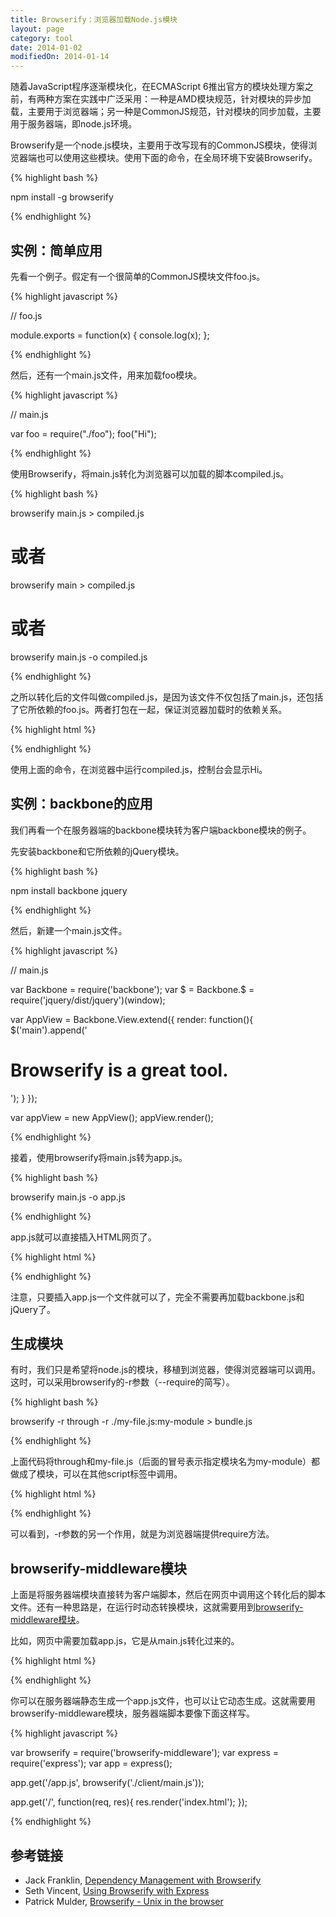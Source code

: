 ```yaml
---
title: Browserify：浏览器加载Node.js模块
layout: page
category: tool
date: 2014-01-02
modifiedOn: 2014-01-14
---
```


随着JavaScript程序逐渐模块化，在ECMAScript 6推出官方的模块处理方案之前，有两种方案在实践中广泛采用：一种是AMD模块规范，针对模块的异步加载，主要用于浏览器端；另一种是CommonJS规范，针对模块的同步加载，主要用于服务器端，即node.js环境。

Browserify是一个node.js模块，主要用于改写现有的CommonJS模块，使得浏览器端也可以使用这些模块。使用下面的命令，在全局环境下安装Browserify。

{% highlight bash %}

npm install -g browserify

{% endhighlight %}

## 实例：简单应用

先看一个例子。假定有一个很简单的CommonJS模块文件foo.js。

{% highlight javascript %}

// foo.js

module.exports = function(x) {
    console.log(x);
};

{% endhighlight %}

然后，还有一个main.js文件，用来加载foo模块。

{% highlight javascript %}

// main.js

var foo = require("./foo");
foo("Hi");

{% endhighlight %}

使用Browserify，将main.js转化为浏览器可以加载的脚本compiled.js。

{% highlight bash %}

browserify main.js > compiled.js

# 或者

browserify main > compiled.js

# 或者

browserify main.js -o compiled.js

{% endhighlight %}

之所以转化后的文件叫做compiled.js，是因为该文件不仅包括了main.js，还包括了它所依赖的foo.js。两者打包在一起，保证浏览器加载时的依赖关系。

{% highlight html %}

<script src="compiled.js"></script>

{% endhighlight %}

使用上面的命令，在浏览器中运行compiled.js，控制台会显示Hi。

## 实例：backbone的应用

我们再看一个在服务器端的backbone模块转为客户端backbone模块的例子。

先安装backbone和它所依赖的jQuery模块。

{% highlight bash %}

npm install backbone jquery

{% endhighlight %}

然后，新建一个main.js文件。

{% highlight javascript %}

// main.js

var Backbone = require('backbone');
var $ = Backbone.$ = require('jquery/dist/jquery')(window);

var AppView = Backbone.View.extend({
  render: function(){
    $('main').append('<h1>Browserify is a great tool.</h1>');
  }
});

var appView = new AppView();
appView.render();

{% endhighlight %}

接着，使用browserify将main.js转为app.js。

{% highlight bash %}

browserify main.js -o app.js

{% endhighlight %}

app.js就可以直接插入HTML网页了。

{% highlight html %}

<script src="app.js"></script>

{% endhighlight %}

注意，只要插入app.js一个文件就可以了，完全不需要再加载backbone.js和jQuery了。

## 生成模块

有时，我们只是希望将node.js的模块，移植到浏览器，使得浏览器端可以调用。这时，可以采用browserify的-r参数（--require的简写）。

{% highlight bash %}

browserify -r through -r ./my-file.js:my-module > bundle.js

{% endhighlight %}

上面代码将through和my-file.js（后面的冒号表示指定模块名为my-module）都做成了模块，可以在其他script标签中调用。

{% highlight html %}

<script src="bundle.js"></script>
<script>
  var through = require('through');
  var myModule = require('my-module');
  /* ... */
</script>

{% endhighlight %}

可以看到，-r参数的另一个作用，就是为浏览器端提供require方法。

## browserify-middleware模块

上面是将服务器端模块直接转为客户端脚本，然后在网页中调用这个转化后的脚本文件。还有一种思路是，在运行时动态转换模块，这就需要用到[browserify-middleware模块](https://github.com/ForbesLindesay/browserify-middleware)。

比如，网页中需要加载app.js，它是从main.js转化过来的。

{% highlight html %}

<!-- index.html -->

<script src="app.js"></script>

{% endhighlight %}

你可以在服务器端静态生成一个app.js文件，也可以让它动态生成。这就需要用browserify-middleware模块，服务器端脚本要像下面这样写。

{% highlight javascript %}

var browserify = require('browserify-middleware');
var express = require('express');
var app = express();

app.get('/app.js', browserify('./client/main.js'));

app.get('/', function(req, res){
  res.render('index.html');
});

{% endhighlight %}

## 参考链接

- Jack Franklin, [Dependency Management with Browserify](http://javascriptplayground.com/blog/2013/09/browserify/)
- Seth Vincent, [Using Browserify with Express](http://learnjs.io/blog/2013/12/22/express-and-browserify/)
- Patrick Mulder, [Browserify - Unix in the browser](http://thinkingonthinking.com/unix-in-the-browser/)
